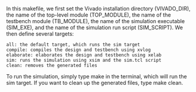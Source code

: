 In this makefile, we first set the Vivado installation directory (VIVADO_DIR), the name of the top-level module (TOP_MODULE), the name of the testbench module (TB_MODULE), the name of the simulation executable (SIM_EXE), and the name of the simulation run script (SIM_SCRIPT). We then define several targets:

    all: the default target, which runs the sim target
    compile: compiles the design and testbench using xvlog
    elaborate: elaborates the design and testbench using xelab
    sim: runs the simulation using xsim and the sim.tcl script
    clean: removes the generated files

To run the simulation, simply type make in the terminal, which will run the sim target. If you want to clean up the generated files, type make clean.